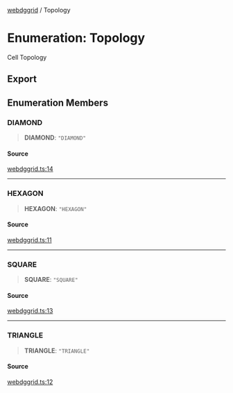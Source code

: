 [webdggrid](../index.md) / Topology

# Enumeration: Topology

Cell Topology

## Export

## Enumeration Members

### DIAMOND

> **DIAMOND**: `"DIAMOND"`

#### Source

[webdggrid.ts:14](https://github.com/am2222/webDggrid/blob/f799887/src-ts/webdggrid.ts#L14)

***

### HEXAGON

> **HEXAGON**: `"HEXAGON"`

#### Source

[webdggrid.ts:11](https://github.com/am2222/webDggrid/blob/f799887/src-ts/webdggrid.ts#L11)

***

### SQUARE

> **SQUARE**: `"SQUARE"`

#### Source

[webdggrid.ts:13](https://github.com/am2222/webDggrid/blob/f799887/src-ts/webdggrid.ts#L13)

***

### TRIANGLE

> **TRIANGLE**: `"TRIANGLE"`

#### Source

[webdggrid.ts:12](https://github.com/am2222/webDggrid/blob/f799887/src-ts/webdggrid.ts#L12)
